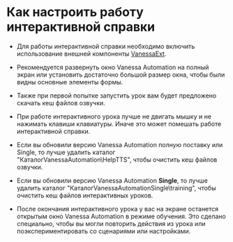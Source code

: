 ﻿# Как настроить работу интерактивной справки

* Для работы интерактивной справки необходимо включить использование внешней компоненты [VanessaExt](https://github.com/lintest/VanessaExt/releases).

* Рекомендуется развернуть окно Vanessa Automation на полный экран или установить достаточно большой размер окна, чтобы были видны основные элементы формы.

* Также при первой попытке запустить урок вам будет предложено скачать кеш файлов озвучки.

* При работе интерактивного урока лучше не двигать мышку и не нажимать клавиши клавиатуры. Иначе это может помешать работе интерактивной справки.

* Если вы обновили версию Vanessa Automation полную поставку или Single, то лучше удалить каталог "КаталогVanessaAutomation\HelpTTS", чтобы очистить кеш файлов озвучки.

* Если вы обновили версию Vanessa Automation **Single**, то лучше удалить каталог "КаталогVanessaAutomationSingle\training", чтобы очистить кеш файлов интерактивных уроков.

* После окончания интерактивного урока у вас на экране останется открытым окно Vanessa Automation в режиме обучения. Это сделано специально, чтобы вы могли повторить действия из урока или поэкспериментировать со сценариями или настройками.
